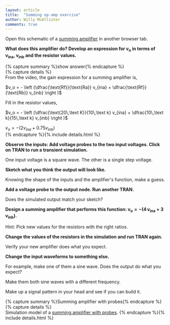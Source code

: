 ```yaml
---
layout: article
title:  "Summing op-amp exercise"
author: Willy McAllister
comments: true
---
```


Open this schematic of a [summing amplifier](https://spinningnumbers.org/circuit-sandbox/index.html?value=[["w",[232,48,224,48]],["w",[232,96,232,48]],["w",[176,88,176,48]],["w",[136,96,136,48]],["w",[120,48,136,48]],["w",[176,48,136,48]],["w",[176,152,104,152]],["w",[48,96,48,104]],["w",[72,96,48,96]],["w",[232,96,248,96]],["w",[176,104,176,152]],["w",[208,152,176,152]],["w",[208,152,208,104]],["w",[184,88,176,88]],["w",[120,96,136,96]],["r",[120,96,1],{"name":"Rb","r":"15k","_json_":15},["2","3"]],["r",[120,48,1],{"name":"Ra","r":"10k","_json_":16},["2","1"]],["r",[224,48,1],{"name":"Rf","r":"20k","_json_":17},["vout","2"]],["v",[48,104,0],{"name":"vinb","value":"step(0,1,5m,1n)","_json_":18},["3","0"]],["w",[184,104,176,104]],["o",[184,88,0],{"A":"30000","_json_":20},["2","0","vout","0"]],["L",[248,96,0],{"label":"vout","_json_":21},["vout"]],["v",[-16,48,0],{"name":"vina","value":"square(0,1,1000,50)","_json_":22},["1","0"]],["g",[104,152,0],{"_json_":23},["0"]],["w",[104,152,48,152]],["w",[-16,96,-16,152]],["w",[48,152,-16,152]],["w",[72,48,-16,48]],["view",-77.30000000000001,-21.260000000000005,1.953125,"50","10","1G",null,"100","0.0099","1000"]]) in another browser tab.

**What does this amplifier do? Develop an expression for $\bm{v_o}$ in terms of $\bm{v_{ina}}$, $\bm{v_{inb}}$ and the resistor values.**

{% capture summary %}show answer{% endcapture %}  
{% capture details %}  
From the video, the gain expression for a summing amplifier is,

$v_o = - \left (\dfrac{\text{Rf}}{\text{Ra}} v_{ina} + \dfrac{\text{Rf}}{\text{Rb}} v_{inb} \right )$  

Fill in the resistor values,

$v_o = - \left (\dfrac{\text{20\,\text K}}{10\,\text k} v_{ina} + \dfrac{10\,\text k}{15\,\text k} v_{inb} \right )$  

$v_o = - \left (2 v_{ina} + 0.75 v_{inb} \right )$  
{% endcapture %}{% include details.html %}

**Observe the inputs: Add voltage probes to the two input voltages. Click on TRAN to run a transient simulation.** 

One input voltage is a square wave. The other is a single step voltage.

**Sketch what you think the output will look like.**

Knowing the shape of the inputs and the amplifier's function, make a guess.

**Add a voltage probe to the output node. Run another TRAN.**

Does the simulated output match your sketch?

**Design a summing amplifier that performs this function: $\bm{v_o = -\left ( 4\,v_{ina} + 3\,v_{inb}\right )}$.**

Hint: Pick new values for the resistors with the right ratios.

**Change the values of the resistors in the simulation and run TRAN again.**

Verify your new amplifier does what you expect.

**Change the input waveforms to something else.**

For example, make one of them a sine wave. Does the output do what you expect? 

Make them both sine waves with a different frequency. 

Make up a signal pattern in your head and see if you can build it.

{% capture summary %}Summing amplifier with probes{% endcapture %}  
{% capture details %}  
Simulation model of a [summing amplifier with probes](https://spinningnumbers.org/circuit-sandbox/index.html?value=[["g",[104,152,0],{"_json_":0},["0"]],["v",[48,104,0],{"name":"vinb","value":"square(0,1,1000,50)","_json_":1},["1","0"]],["L",[248,96,0],{"label":"vout","_json_":2},["vout"]],["o",[184,88,0],{"A":"30000","_json_":3},["3","0","vout","0"]],["w",[184,104,176,104]],["v",[-8,56,0],{"name":"vina","value":"step(0,1,5m,1n)","_json_":5},["2","0"]],["r",[224,48,1],{"name":"Rf","r":"20k","_json_":6},["vout","3"]],["r",[120,48,1],{"name":"Ra","r":"10k","_json_":7},["3","2"]],["r",[120,96,1],{"name":"Rb","r":"15k","_json_":8},["3","1"]],["w",[120,96,136,96]],["w",[184,88,176,88]],["w",[208,152,208,104]],["w",[208,152,176,152]],["w",[176,104,176,152]],["w",[-8,104,-8,152]],["w",[232,96,248,96]],["w",[-8,152,48,152]],["w",[72,96,48,96]],["w",[48,96,48,104]],["w",[176,152,104,152]],["w",[48,152,104,152]],["w",[176,48,136,48]],["w",[120,48,136,48]],["w",[136,96,136,48]],["w",[176,88,176,48]],["w",[232,96,232,48]],["w",[232,48,224,48]],["w",[-8,48,-8,56]],["s",[16,48,0],{"color":"cyan","offset":"0","_json_":28},["2"]],["w",[72,48,16,48]],["w",[-8,48,16,48]],["s",[248,96,0],{"color":"green","offset":"0","_json_":31},["vout"]],["s",[48,96,2],{"color":"orange","offset":"0","_json_":32},["1"]],["view",-82.80000000000001,-13.260000000000005,1.953125,"50","10","1G",null,"100","0.0099","1000"]]).
{% endcapture %}{% include details.html %}
